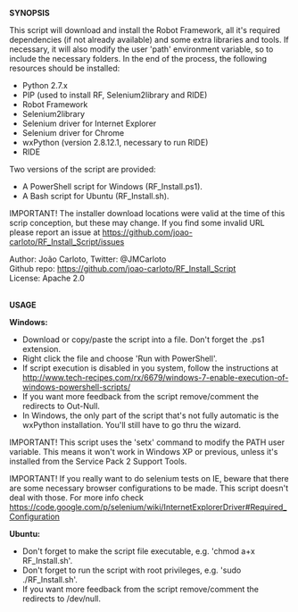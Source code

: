 <strong>SYNOPSIS</strong>


This script will download and install the Robot Framework, all it's required dependencies (if not already available) and some extra libraries and tools.
If necessary, it will also modify the user 'path' environment variable, so to include the necessary folders.
In the end of the process, the following resources should be installed:
- Python 2.7.x
- PIP (used to install RF, Selenium2library and RIDE)
- Robot Framework
- Selenium2library
- Selenium driver for Internet Explorer
- Selenium driver for Chrome 
- wxPython (version 2.8.12.1, necessary to run RIDE)
- RIDE

Two versions of the script are provided:
- A PowerShell script for Windows (RF_Install.ps1).
- A Bash script for Ubuntu  (RF_Install.sh).

IMPORTANT! The installer download locations were valid at the time of this scrip conception, but these may change. 
If you find some invalid URL please report an issue at https://github.com/joao-carloto/RF_Install_Script/issues


Author: João Carloto, Twitter: @JMCarloto<br>
Github repo: https://github.com/joao-carloto/RF_Install_Script<br>
License: Apache 2.0


<br>
<strong>USAGE</strong>

<strong>Windows:</strong>

- Download or copy/paste the script into a file. Don't forget the .ps1 extension.
- Right click the file and choose 'Run with PowerShell'.
- If script execution is disabled in you system, follow the instructions at http://www.tech-recipes.com/rx/6679/windows-7-enable-execution-of-windows-powershell-scripts/
- If you want more feedback from the script remove/comment the redirects to Out-Null.
- In Windows, the only part of the script that's not fully automatic is the wxPython installation. You'll still have to go thru the wizard.

IMPORTANT! This script uses the 'setx' command to modify the PATH user variable. 
This means it won't work in Windows XP or previous, unless it's installed from the Service Pack 2 Support Tools.

IMPORTANT! If you really want to do selenium tests on IE, beware that there are some necessary browser configurations to be made.
This script doesn't deal with those. For more info check https://code.google.com/p/selenium/wiki/InternetExplorerDriver#Required_Configuration


<strong>Ubuntu:</strong>

- Don't forget to make the script file executable, e.g. 'chmod a+x RF_Install.sh'.
- Don't forget to run the script with root privileges, e.g. 'sudo ./RF_Install.sh'.
- If you want more feedback from the script remove/comment the redirects to /dev/null.
